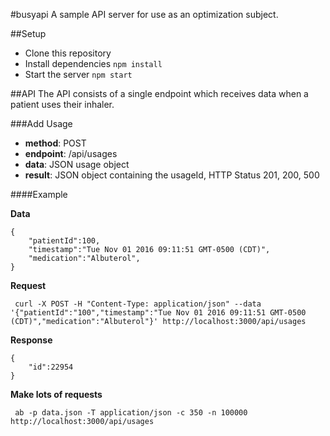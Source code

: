 #busyapi
A sample API server for use as an optimization subject.

##Setup
*  Clone this repository
*  Install dependencies `npm install`
*  Start the server `npm start`

##API
The API consists of a single endpoint which receives data when a patient uses their inhaler.

###Add Usage
*  **method**: POST
*  **endpoint**: /api/usages
*  **data**: JSON usage object
*  **result**: JSON object containing the usageId, HTTP Status 201, 200, 500

####Example

**Data**
````
{
    "patientId":100,
    "timestamp":"Tue Nov 01 2016 09:11:51 GMT-0500 (CDT)",
    "medication":"Albuterol",
}
````

**Request**

     curl -X POST -H "Content-Type: application/json" --data '{"patientId":"100","timestamp":"Tue Nov 01 2016 09:11:51 GMT-0500 (CDT)","medication":"Albuterol"}' http://localhost:3000/api/usages

**Response**
````
{
    "id":22954
}
````

**Make lots of requests**

     ab -p data.json -T application/json -c 350 -n 100000 http://localhost:3000/api/usages

